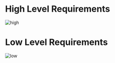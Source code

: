 # High Level Requirements
![high](https://user-images.githubusercontent.com/102800244/168311016-bbd9aead-07fd-4dec-88b3-c1a09f4f94b2.jpeg)

# Low Level Requirements
![low](https://user-images.githubusercontent.com/102800244/168311030-d0ccffb8-0d77-4090-bd04-7961d0ed1b69.jpeg)
